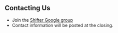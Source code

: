 ## Contacting Us
- Join the [Shifter Google group](https://groups.google.com/forum/#!forum/shifter-hpc)
- Contact information will be posted at the closing.
